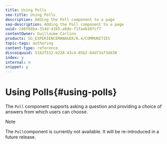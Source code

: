 ```yaml
---
title: Using Polls
seo-title: Using Polls
description: Adding the Poll component to a page
seo-description: Adding the Poll component to a page
uuid: 246f68ba-314d-41b5-a6de-f1faeb16fcf7
contentOwner: Guillaume Carlino
products: SG_EXPERIENCEMANAGER/6.4/COMMUNITIES
topic-tags: authoring
content-type: reference
discoiquuid: 5162f532-b228-43c4-85b2-64d73a73dd38
index: y
internal: n
snippet: y
---
```


# Using Polls{#using-polls}

The `Poll` component supports asking a question and providing a choice of answers from which users can choose.

>[!NOTE]
>
>The `Poll`component is currently not available. It will be re-introduced in a future release.

